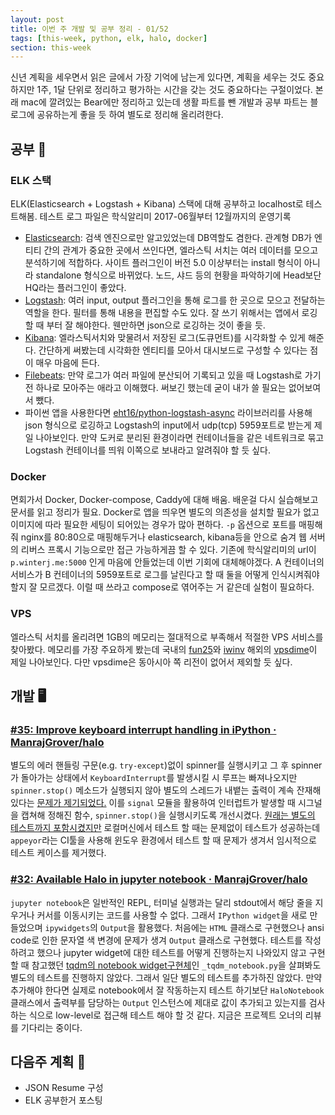 ```yaml
---
layout: post
title: 이번 주 개발 및 공부 정리 - 01/52
tags: [this-week, python, elk, halo, docker]
section: this-week
---
```


신년 계획을 세우면서 읽은 글에서 가장 기억에 남는게 있다면, 계획을 세우는 것도 중요하지만 1주, 1달 단위로 정리하고 평가하는 시간을 갖는 것도 중요하다는 구절이었다. 본래 mac에 깔려있는 Bear에만 정리하고 있는데 생활 파트를 뺀 개발과 공부 파트는 블로그에 공유하는게 좋을 듯 하여 별도로 정리해 올리려한다.

## 공부 📖
### ELK 스택
ELK(Elasticsearch + Logstash + Kibana) 스택에 대해 공부하고 localhost로 테스트해봄. 테스트 로그 파일은 학식알리미 2017-06월부터 12월까지의 운영기록

- [Elasticsearch](https://www.elastic.co/kr/products/elasticsearch): 검색 엔진으로만 알고있었는데 DB역할도 겸한다. 관계형 DB가 엔티티 간의 관계가 중요한 곳에서 쓰인다면, 엘라스틱 서치는 여러 데이터를 모으고 분석하기에 적합하다. 사이트 플러그인이 버전 5.0 이상부터는 install 형식이 아니라 standalone 형식으로 바뀌었다. 노드, 샤드 등의 현황을 파악하기에 Head보단 HQ라는 플러그인이 좋았다.
- [Logstash](https://www.elastic.co/kr/products/logstash): 여러 input, output 플러그인을 통해 로그를 한 곳으로 모으고 전달하는 역할을 한다. 필터를 통해 내용을 편집할 수도 있다. 잘 쓰기 위해서는 앱에서 로깅할 때 부터 잘 해야한다. 웬만하면 json으로 로깅하는 것이 좋을 듯.
- [Kibana](https://www.elastic.co/kr/products/kibana): 엘라스틱서치와 맞물려서 저장된 로그(도큐먼트)를 시각화할 수 있게 해준다. 간단하게 써봤는데 시각화한 엔티티를 모아서 대시보드로 구성할 수 있다는 점이 매우 마음에 든다.
- [Filebeats](https://www.elastic.co/kr/products/beats/filebeat): 만약 로그가 여러 파일에 분산되어 기록되고 있을 때 Logstash로 가기 전 하나로 모아주는 애라고 이해했다. 써보긴 했는데 굳이 내가 쓸 필요는 없어보여서 뺐다.
- 파이썬 앱을 사용한다면 [eht16/python-logstash-async](https://github.com/eht16/python-logstash-async) 라이브러리를 사용해 json 형식으로 로깅하고 Logstash의 input에서 udp(tcp) 5959포트로 받는게 제일 나아보인다. 만약 도커로 분리된 환경이라면 컨테이너들을 같은 네트워크로 묶고 Logstash 컨테이너를 띄워 이쪽으로 보내라고 알려줘야 할 듯 싶다.

### Docker
면회가서 Docker, Docker-compose, Caddy에 대해 배움. 배운걸 다시 실습해보고 문서를 읽고 정리가 필요. Docker로 앱을 띄우면 별도의 의존성을 설치할 필요가 없고 이미지에 따라 필요한 세팅이 되어있는 경우가 많아 편하다. `-p` 옵션으로 포트를 매핑해줘 nginx를 80:80으로 매핑해두거나 elasticsearch, kibana등을 안으로 숨겨 웹 서버의 리버스 프록시 기능으로만 접근 가능하게끔 할 수 있다. 기존에 학식알리미의 url이 `p.winterj.me:5000` 인게 마음에 안들었는데 이번 기회에 대체해야겠다. A 컨테이너의 서비스가 B 컨테이너의 5959포트로 로그를 날린다고 할 때 둘을 어떻게 인식시켜줘야할지 잘 모르겠다. 이럴 때 쓰라고 compose로 엮어주는 거 같은데 실험이 필요하다.

### VPS
엘라스틱 서치를 올리려면 1GB의 메모리는 절대적으로 부족해서 적절한 VPS 서비스를 찾아봤다. 메모리를 가장 주요하게 봤는데 국내의 [fun25](https://fun25.co.kr/vpsserver/)와 [iwinv](https://www.iwinv.kr/server/server.html) 해외의 [vpsdime](https://vpsdime.com/)이 제일 나아보인다. 다만 vpsdime은 동아시아 쪽 리전이 없어서 제외할 듯 싶다.

## 개발 🖥
### [#35: Improve keyboard interrupt handling in iPython · ManrajGrover/halo](https://github.com/ManrajGrover/halo/pull/38)
별도의 에러 핸들링 구문(e.g. `try-except`)없이 spinner를 실행시키고 그 후 spinner가 돌아가는 상태에서 `KeyboardInterrupt`를 발생시킬 시 루프는 빠져나오지만 `spinner.stop()` 메소드가 실행되지 않아 별도의 스레드가 내뱉는 출력이 계속 잔재해있다는 [문제가 제기되었다.](https://github.com/ManrajGrover/halo/issues/35) 이를 `signal` 모듈을 활용하여 인터럽트가 발생할 때 시그널을 캡쳐해 정해진 함수, `spinner.stop()`을 실행시키도록 개선시켰다. [원래는 별도의 테스트까지 포함시켰지만](https://github.com/ManrajGrover/halo/pull/38/commits/65e357bf85d1f67c20ca89ebc89d99c793247931) 로컬머신에서 테스트 할 때는 문제없이 테스트가 성공하는데 `appeyor`라는 CI툴을 사용해 윈도우 환경에서 테스트 할 때 문제가 생겨서 임시적으로 테스트 케이스를 제거했다.
### [#32: Available Halo in jupyter notebook · ManrajGrover/halo](https://github.com/ManrajGrover/halo/pull/40)
`jupyter notebook`은 일반적인 REPL, 터미널 실행과는 달리 stdout에서 해당 줄을 지우거나 커서를 이동시키는 코드를 사용할 수 없다. 그래서 `IPython widget`을 새로 만들었으며 `ipywidgets`의 `Output`을 활용했다. 처음에는 `HTML` 클래스로 구현했으나 ansi code로 인한 문자열 색 변경에 문제가 생겨 `Output` 클래스로 구현했다. 테스트를 작성하려고 했으나 jupyter widget에 대한 테스트를 어떻게 진행하는지 나와있지 않고 구현할 때 참고했던 [tqdm의 notebook widget구현체](https://github.com/tqdm/tqdm/blob/master/tqdm/_tqdm_notebook.py)인 `_tqdm_notebook.py`을 살펴봐도 별도의 테스트를 진행하지 않았다. 그래서 일단 별도의 테스트를 추가하진 않았다. 만약 추가해야 한다면 실제로 notebook에서 잘 작동하는지 테스트 하기보단 `HaloNotebook` 클래스에서 출력부를 담당하는 `Output` 인스턴스에 제대로 값이 추가되고 있는지를 검사하는 식으로 low-level로 접근해 테스트 해야 할 것 같다. 지금은 프로젝트 오너의 리뷰를 기다리는 중이다.

## 다음주 계획 📅
- JSON Resume 구성
- ELK 공부한거 포스팅

